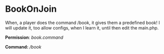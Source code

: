 # BookOnJoin
When, a player does the command /book, it gives them a predefined book! 
I will update it, too allow configs, when I learn it, until then edit the main.php.

**Permission**: *book.command*

**Command:** */book*
